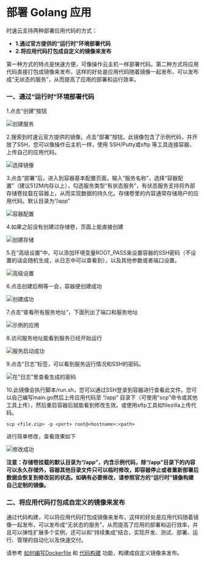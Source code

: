 # 部署 Golang 应用

时速云支持两种部署应用代码的方式：
* <strong>1.通过官方提供的“运行时”环境部署代码</strong>
* <strong>2.将应用代码打包成自定义的镜像来发布</strong>

第一种方式的特点是快速方便，可像操作云主机一样部署代码。第二种方式将应用代码直接打包成镜像来发布，这样的好处是应用代码随着镜像一起发布，可以发布成“无状态的服务”，从而提高了应用的部署和运行效率。

### 一、通过“运行时”环境部署代码
1.点击“创建”按钮

![创建服务](/doc/v1/images/faq/deploy-golang/create.png)

2.搜索到时速云官方提供的镜像，点击“部署”按钮。此镜像包含了示例代码，并开放了SSH，您可以像操作云主机一样，使用 SSH/Putty或sftp 等工具连接容器，上传自己的应用代码。

![选择镜像](/doc/v1/images/faq/deploy-golang/select.png)

3.点击“部署”后，进入到容器基本配置页面，输入“服务名称”，选择“容器配置”（建议512M内存以上），勾选服务类型“有状态服务”，有状态服务支持将外部存储卷挂载在容器上，从而实现数据的持久化。存储卷里的内容通常存储用户的应用代码。默认目录为“/app”

![容器配置](/doc/v1/images/faq/deploy-golang/basic.png)

4.如果之前没有创建过存储卷，页面上能直接创建

![创建存储](/doc/v1/images/faq/deploy-golang/create_volume.png)

5.在“高级设置”中，可以添加环境变量ROOT_PASS来设置容器的SSH密码（不设置的话会随机生成，从日志中可以查看到），以及其他参数或者端口设置。

![高级设置](/doc/v1/images/faq/deploy-golang/advance.png)

6.点击创建后稍等一会，容器便创建成功

![创建成功](/doc/v1/images/faq/deploy-golang/running.png)

7.点击“查看所有服务地址”，下面列出了端口和服务地址

![示例的应用](/doc/v1/images/faq/deploy-golang/port.png)

8.访问服务地址能看到服务已经开始运行

![服务启动成功](/doc/v1/images/faq/deploy-golang/success.png)

9.点击“日志”标签，可以看到服务运行情况和SSH的密码。

![在“日志”里查看生成的密码](/doc/v1/images/faq/deploy-golang/passwd.png)

10.此镜像会执行脚本/run.sh，您可以通过SSH登录到容器进行查看此文件。您可以自己编写main.go然后上传应用代码至 “/app” 目录下（可使用“scp”命令或其他工具上传），然后重启容器后就能看到修改生效。或使用sftp工具如filezilla上传代码。
```
scp <file.zip> -p <port> root@<hostname>:<path>
```
进行简单修改，查看效果如下

![修改成功](/doc/v1/images/faq/deploy-golang/change_success.png)

<strong>注意：存储卷挂载的默认目录为“/app”，内含示例代码，除“/app”目录下的内容可以永久存储外，容器其他目录文件只可以临时修改，即容器停止或者重新部署后数据会恢复到修改前的状态。如确有必要修改，请参照官方的“运行时”镜像构建自己定制的镜像。</strong>


### 二、将应用代码打包成自定义的镜像来发布
通过代码构建，可以将应用代码打包成镜像来发布，这样的好处是应用代码随着镜像一起发布，可以发布成“无状态的服务”，从而提高了应用的部署和运行效率，并且可以弹性扩展多个实例，还可以和“持续集成”结合，实现开发、测试、部署、运行、管理的自动化以及快速交付。

请参考 [如何编写Dockerfile](dockerfile.md) 和 [代码构建](../../v1/ci/index.html) 功能，构建成自定义镜像来发布。


